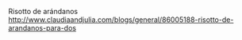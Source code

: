 Risotto de arándanos	http://www.claudiaandjulia.com/blogs/general/86005188-risotto-de-arandanos-para-dos

